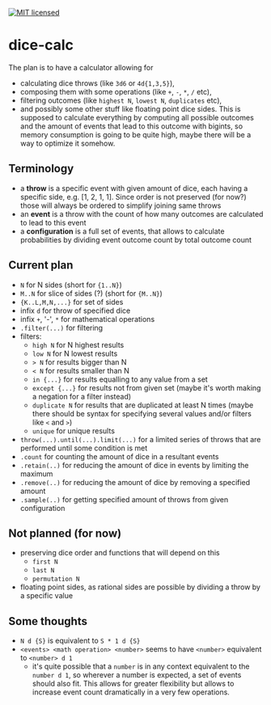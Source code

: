 [![MIT licensed](https://img.shields.io/badge/license-MIT-blue.svg)](./LICENSE)

# dice-calc

The plan is to have a calculator allowing for 
 * calculating dice throws (like `3d6` or `4d{1,3,5}`),
 * composing them with some operations (like `+`, `-`, `*`, `/` etc),
 * filtering outcomes (like `highest N`, `lowest N`, `duplicates` etc), 
 * and possibly some other stuff like floating point dice sides. 
This is supposed to calculate everything by computing all possible outcomes and the amount of events that lead to this outcome with bigints, so memory consumption is going to be quite high, maybe there will be a way to optimize it somehow.

## Terminology
 * a **throw** is a specific event with given amount of dice, each having a specific side, e.g. [1, 2, 1, 1]. Since order is not preserved (for now?) those will always be ordered to simplify joining same throws
 * an **event** is a throw with the count of how many outcomes are calculated to lead to this event
 * a **configuration** is a full set of events, that allows to calculate probabilities by dividing event outcome count by total outcome count

## Current plan
 * `N` for N sides (short for `{1..N}`)
 * `M..N` for slice of sides (?) (short for `{M..N}`)
 * `{K..L,M,N,...}` for set of sides
 * infix `d` for throw of specified dice
 * infix `+`, '-', `*` for mathematical operations
 * `.filter(...)` for filtering
 * filters:
   * `high N` for N highest results
   * `low N` for N lowest results
   * `> N` for results bigger than N
   * `< N` for results smaller than N
   * `in {...}` for results equalling to any value from a set
   * `except {...}` for results not from given set (maybe it's worth making a negation for a filter instead)
   * `duplicate N` for results that are duplicated at least N times (maybe there should be syntax for specifying several values and/or filters like `<` and `>`)
   * `unique` for unique results
 * `throw(...).until(...).limit(...)` for a limited series of throws that are performed until some condition is met
 * `.count` for counting the amount of dice in a resultant events
 * `.retain(..)` for reducing the amount of dice in events by limiting the maximum
 * `.remove(..)` for reducing the amount of dice by removing a specified amount
 * `.sample(..)` for getting specified amount of throws from given configuration

## Not planned (for now)
 * preserving dice order and functions that will depend on this
   * `first N`
   * `last N`
   * `permutation N`
 * floating point sides, as rational sides are possible by dividing a throw by a specific value

## Some thoughts
 * `N d {S}` is equivalent to `S * 1 d {S}`
 * `<events> <math operation> <number>` seems to have `<number>` equivalent to `<number> d 1`
   * it's quite possible that a `number` is in any context equivalent to the `number d 1`, so wherever a number is expected, a set of events should also fit. This allows for greater flexibility but allows to increase event count dramatically in a very few operations.
